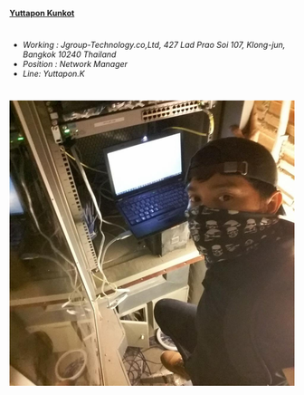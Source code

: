 **[Yuttapon Kunkot](https://ghost0000heavy.github.io/)**
# #
* *Working : Jgroup-Technology.co,Ltd, 427 Lad Prao Soi 107, Klong-jun, Bangkok 10240 Thailand* 
* *Position  :  Network Manager*
* *Line: Yuttapon.K*
# #
 ![adventure config](Config.jpg)
# #
